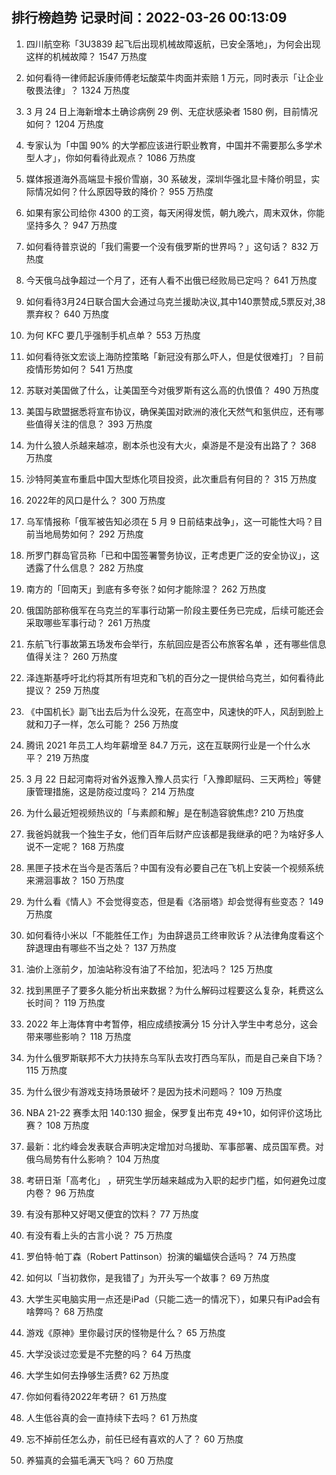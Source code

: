 
## 排行榜趋势 记录时间：2022-03-26 00:13:09
  
  1. 四川航空称「3U3839 起飞后出现机械故障返航，已安全落地」，为何会出现这样的机械故障？ 1547 万热度
    
  2. 如何看待一律师起诉康师傅老坛酸菜牛肉面并索赔 1 万元，同时表示「让企业敬畏法律」？ 1324 万热度
    
  3. 3 月 24 日上海新增本土确诊病例 29 例、无症状感染者 1580 例，目前情况如何？ 1204 万热度
    
  4. 专家认为「中国 90% 的大学都应该进行职业教育，中国并不需要那么多学术型人才」，你如何看待此观点？ 1086 万热度
    
  5. 媒体报道海外高端显卡报价雪崩，30 系破发，深圳华强北显卡降价明显，实际情况如何？什么原因导致的降价？ 955 万热度
    
  6. 如果有家公司给你 4300 的工资，每天闲得发慌，朝九晚六，周末双休，你能坚持多久？ 947 万热度
    
  7. 如何看待普京说的「我们需要一个没有俄罗斯的世界吗？」这句话？ 832 万热度
    
  8. 今天俄乌战争超过一个月了，还有人看不出俄已经败局已定吗？ 641 万热度
    
  9. 如何看待3月24日联合国大会通过乌克兰援助决议,其中140票赞成,5票反对,38票弃权？ 640 万热度
    
  10. 为何 KFC 要几乎强制手机点单？ 553 万热度
    
  11. 如何看待张文宏谈上海防控策略「新冠没有那么吓人，但是仗很难打」？目前疫情形势如何？ 541 万热度
    
  12. 苏联对美国做了什么，让美国至今对俄罗斯有这么高的仇恨值？ 490 万热度
    
  13. 美国与欧盟据悉将宣布协议，确保美国对欧洲的液化天然气和氢供应，还有哪些值得关注的信息？ 393 万热度
    
  14. 为什么狼人杀越来越凉，剧本杀也没有大火，桌游是不是没有出路了？ 368 万热度
    
  15. 沙特阿美宣布重启中国大型炼化项目投资，此次重启有何目的？ 315 万热度
    
  16. 2022年的风口是什么？ 300 万热度
    
  17. 乌军情报称「俄军被告知必须在 5 月 9 日前结束战争」，这一可能性大吗？目前当地局势如何？ 292 万热度
    
  18. 所罗门群岛官员称「已和中国签署警务协议，正考虑更广泛的安全协议」，这透露了什么信息？ 282 万热度
    
  19. 南方的「回南天」到底有多夸张？如何才能除湿？ 262 万热度
    
  20. 俄国防部称俄军在乌克兰的军事行动第一阶段主要任务已完成，后续可能还会采取哪些军事行动？ 261 万热度
    
  21. 东航飞行事故第五场发布会举行，东航回应是否公布旅客名单 ，还有哪些信息值得关注？ 260 万热度
    
  22. 泽连斯基呼吁北约将其所有坦克和飞机的百分之一提供给乌克兰，如何看待此提议？ 259 万热度
    
  23. 《中国机长》副飞出去后为什么没死，在高空中，风速快的吓人，风刮到脸上就和刀子一样，怎么可能？ 256 万热度
    
  24. 腾讯 2021 年员工人均年薪增至 84.7 万元，这在互联网行业是一个什么水平？ 219 万热度
    
  25. 3 月 22 日起河南将对省外返豫入豫人员实行「入豫即赋码、三天两检」等健康管理措施，这是防疫过度吗？ 214 万热度
    
  26. 为什么最近短视频热议的「与素颜和解」是在制造容貌焦虑? 210 万热度
    
  27. 我爸妈就我一个独生子女，他们百年后财产应该都是我继承的吧？为啥好多人说不一定呢？ 168 万热度
    
  28. 黑匣子技术在当今是否落后？中国有没有必要自己在飞机上安装一个视频系统来溯洄事故？ 150 万热度
    
  29. 为什么看《情人》不会觉得变态，但是看《洛丽塔》却会觉得有些变态？ 149 万热度
    
  30. 如何看待小米以「不能胜任工作」为由辞退员工终审败诉？从法律角度看这个辞退理由有哪些不当之处？ 137 万热度
    
  31. 油价上涨前夕，加油站称没有油了不给加，犯法吗？ 125 万热度
    
  32. 找到黑匣子了要多久能分析出来数据？为什么解码过程要这么复杂，耗费这么长时间？ 119 万热度
    
  33. 2022 年上海体育中考暂停，相应成绩按满分 15 分计入学生中考总分，这会带来哪些影响？ 118 万热度
    
  34. 为什么俄罗斯联邦不大力扶持东乌军队去攻打西乌军队，而是自己亲自下场？ 115 万热度
    
  35. 为什么很少有游戏支持场景破坏？是因为技术问题吗？ 109 万热度
    
  36. NBA 21-22 赛季太阳 140:130 掘金，保罗复出布克 49+10，如何评价这场比赛？ 108 万热度
    
  37. 最新：北约峰会发表联合声明决定增加对乌援助、军事部署、成员国军费。对俄乌局势有什么影响？ 104 万热度
    
  38. 考研日渐「高考化」 ，研究生学历越来越成为入职的起步门槛，如何避免过度内卷？ 96 万热度
    
  39. 有没有那种又好喝又便宜的饮料？ 77 万热度
    
  40. 有没有看上头的古言小说？ 75 万热度
    
  41. 罗伯特·帕丁森（Robert Pattinson）扮演的蝙蝠侠合适吗？ 74 万热度
    
  42. 如何以「当初救你，是我错了」为开头写一个故事？ 69 万热度
    
  43. 大学生买电脑实用一点还是iPad（只能二选一的情况下），如果只有iPad会有啥弊吗？ 68 万热度
    
  44. 游戏《原神》里你最讨厌的怪物是什么？ 65 万热度
    
  45. 大学没谈过恋爱是不完整的吗？ 64 万热度
    
  46. 大学生如何去挣够生活费? 62 万热度
    
  47. 你如何看待2022年考研？ 61 万热度
    
  48. 人生低谷真的会一直持续下去吗？ 61 万热度
    
  49. 忘不掉前任怎么办，前任已经有喜欢的人了？ 60 万热度
    
  50. 养猫真的会猫毛满天飞吗？ 60 万热度
    